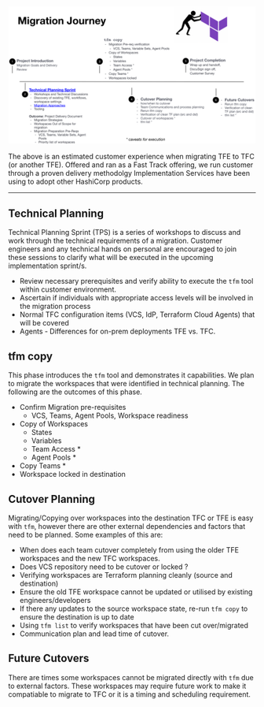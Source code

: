 ![Migration Journey](../images/migration-journey.png)


The above is an estimated customer experience when migrating TFE to TFC (or another TFE).
Offered and ran as a Fast Track offering, we run customer through a proven delivery methodolgy Implementation Services have been using to adopt other HashiCorp products. 

--- 
## Technical Planning

Technical Planning Sprint (TPS) is a series of workshops to discuss and work through the technical requirements of a migration. Customer engineers and any technical hands on personal are encouraged to join these sessions to clarify what will be executed in the upcoming implementation sprint/s.

- Review necessary prerequisites and verify ability to execute the `tfm` tool within customer environment. 
- Ascertain if individuals with appropriate access levels will be involved in the migration process
- Normal TFC configuration items (VCS, IdP, Terraform Cloud Agents) that will be covered
- Agents - Differences for on-prem deployments TFE vs. TFC.


## tfm copy
This phase introduces the `tfm` tool and demonstrates it capabilities. We plan to migrate the workspaces that were identified in technical planning. The following are the outcomes of this phase.

- Confirm Migration pre-requisites
    - VCS, Teams, Agent Pools, Workspace readiness
- Copy of Workspaces
    - States
    - Variables
    - Team Access *
    - Agent Pools *
- Copy Teams *
- Workspace locked in destination


## Cutover Planning
Migrating/Copying over workspaces into the destination TFC or TFE is easy with `tfm`, however there are other external dependencies and factors that need to be planned. Some examples of this are:

- When does each team cutover completely from using the older TFE workspaces and the new TFC workspaces. 
- Does VCS repository need to be cutover or locked ?
- Verifying workspaces are Terraform planning cleanly (source and destination)
- Ensure the old TFE workspace cannot be updated or utilised by existing engineers/developers
- If there any updates to the source workspace state, re-run `tfm copy` to ensure the destination is up to date
- Using `tfm list` to verify workspaces that have been cut over/migrated
- Communication plan and lead time of cutover.


## Future Cutovers
There are times some workspaces cannot be migrated directly with `tfm` due to external factors. These workspaces may require future work to make it compatiable to migrate to TFC or it is a timing and scheduling requirement.